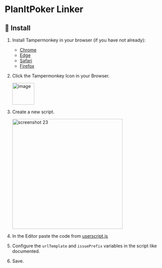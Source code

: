 # PlanItPoker Linker

## 🚀 Install

1. Install Tampermonkey in your browser (if you have not already):
   - [Chrome](https://chrome.google.com/webstore/detail/tampermonkey/dhdgffkkebhmkfjojejmpbldmpobfkfo)
   - [Edge](https://microsoftedge.microsoft.com/addons/detail/iikmkjmpaadaobahmlepeloendndfphd)
   - [Safari](https://apps.apple.com/app/apple-store/id1482490089)
   - [Firefox](https://addons.mozilla.org/en-US/firefox/addon/tampermonkey/)
2. Click the Tampermonkey Icon in your Browser.

   <img width="69" alt="image" src="https://user-images.githubusercontent.com/7645035/204909801-241443fa-e465-4544-9e14-31ffde963f2a.png">
3. Create a new script.
   
   <img width="348" alt="screenshot 23" src="https://user-images.githubusercontent.com/7645035/204914920-92953151-cfe6-4954-8b61-d24731c36ee7.png">
4. In the Editor paste the code from [userscript.js](userscript.js)
5. Configure the `urlTemplate` and `issuePrefix` variables in the script like documented.
6. Save.
